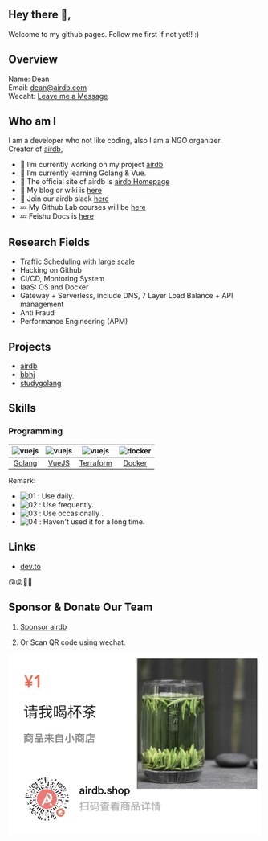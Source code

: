 ## Hey there 👋,

Welcome to my github pages.  Follow me first if not yet!! :)

## Overview

Name: Dean
<br>
Email: dean@airdb.com
<br>
Wecaht: [Leave me a Message](https://wechat-1251018873.file.myqcloud.com/dean/wework_card.jpg)
<br>


## Who am I

I am a developer who not like coding, also I am a NGO organizer.
<br>Creator of [airdb](https://github.com/airdb), 

- 🔭 I’m currently working on my project [airdb](https://github.com/airdb)
- 🌱 I’m currently learning Golang & Vue.
- 👯 The official site of airdb is [airdb Homepage](https://airdb.github.io/)
- 📘 My blog or wiki is [here](https://airdb-wiki.github.io)
- 💬 Join our airdb slack [here](https://airdb-com.slack.com/)
- 💤 My Github Lab courses will be [here](https://lab.github.com/airdb)
- 💤 Feishu Docs is [here](https://q7sl7e2ae9.feishu.cn/wiki/)

## Research Fields
  - Traffic Scheduling with large scale
  - Hacking on Github
  - CI/CD, Montoring System
  - IaaS: OS and Docker
  - Gateway + Serverless, include DNS, 7 Layer Load Balance + API management
  - Anti Fraud
  - Performance Engineering (APM)

  
## Projects

- [airdb](https://airdb.github.io/) 
- [bbhj](https://airdb-wiki.github.io/bbhj) 
- [studygolang](https://airdb-wiki.github.io/studygolang) 

## Skills

### Programming
| <img src="https://golang.org/lib/godoc/images/go-logo-blue.svg" alt="vuejs" width="64" height="64" align="bottom" /> | <img src="https://vuejs.org/images/logo.png" alt="vuejs" width="64" height="64" align="bottom" /> | <img src="https://www.terraform.io/assets/images/mega-nav/logo-terraform-ff69eaae.svg" alt="vuejs" width="64" height="64" align="bottom" /> | <img src="https://www.docker.com/sites/default/files/d8/Docker-R-Logo-08-2018-Monochomatic-RGB_Moby-x1.png" alt="docker" width="64" height="64" align="bottom" /> |
| :------------------------------------------------------------------------------------------------------------------: | :-----------------------------------------------------------------------------------------------: | :-----------------------------------------------------------------------------------------------------------------------------------------: | :---------------------------------------------------------------------------------------------------------------------------------------------------------------: |
|                                             [Golang](https://golang.org)                                             |                                  [VueJS](https://cn.vuejs.org/)                                   |                                                   [Terraform](https://www.terraform.io/)                                                    |                                                                 [Docker](https://www.docker.com/)                                                                 |

Remark:
 - ![01](https://s1.ax1x.com/2020/07/22/U74gZ6.png) : Use daily.
 - ![02](https://s1.ax1x.com/2020/07/22/U746qx.png) : Use frequently.
 - ![03](https://s1.ax1x.com/2020/07/22/U74ys1.png) : Use occasionally .
 - ![04](https://s1.ax1x.com/2020/07/22/U74sMR.png) : Haven't used it for a long time.


## Links
- [dev.to](https://dev.to/airdb)

😘😝💝🎀 
## Sponsor & Donate Our Team

1. [Sponsor airdb](https://github.com/sponsors/airdb)

2. Or Scan QR code using wechat.

![Buy me a tea](https://raw.githubusercontent.com/airdb-wiki/images/main/t1.jpg)

